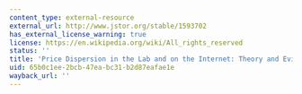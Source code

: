 ```yaml
---
content_type: external-resource
external_url: http://www.jstor.org/stable/1593702
has_external_license_warning: true
license: https://en.wikipedia.org/wiki/All_rights_reserved
status: ''
title: 'Price Dispersion in the Lab and on the Internet: Theory and Evidence'
uid: 65b0c1ee-2bcb-47ea-bc31-b2d87eafae1e
wayback_url: ''
---
```

